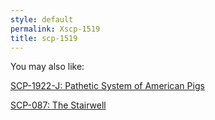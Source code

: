 ```yaml
---
style: default
permalink: Xscp-1519
title: scp-1519
---
```

You may also like:

[SCP-1922-J: Pathetic System of American Pigs](http://scp-wiki.net/scp-1922-j)

[SCP-087: The Stairwell](http://scp-wiki.net/scp-087)
